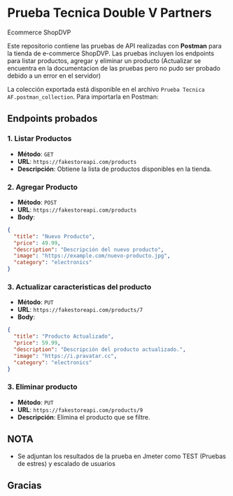 # Prueba Tecnica Double V Partners
Ecommerce ShopDVP

Este repositorio contiene las pruebas de API realizadas con **Postman** para la tienda de e-commerce ShopDVP. Las pruebas incluyen los endpoints para listar productos, agregar y eliminar un producto (Actualizar se encuentra en la documentacion de las pruebas pero no pudo ser probado debido a un error en el servidor)


La colección exportada está disponible en el archivo `Prueba Tecnica AF.postman_collection`. Para importarla en Postman:

## Endpoints probados

### 1. Listar Productos
- **Método**: `GET`
- **URL**: `https://fakestoreapi.com/products`
- **Descripción**: Obtiene la lista de productos disponibles en la tienda.

### 2. Agregar Producto
- **Método**: `POST`
- **URL**: `https://fakestoreapi.com/products`
- **Body**:
```json
{
  "title": "Nuevo Producto",
  "price": 49.99,
  "description": "Descripción del nuevo producto",
  "image": "https://example.com/nuevo-producto.jpg",
  "category": "electronics"
} 
```
### 3. Actualizar caracteristicas del producto
- **Método**: `PUT`
- **URL**: `https://fakestoreapi.com/products/7`
- **Body**:
```json
{
  "title": "Producto Actualizado",
  "price": 59.99,
  "description": "Descripción del producto actualizado.",
  "image": "https://i.pravatar.cc",
  "category": "electronics"
}
```
### 3. Eliminar producto
- **Método**: `PUT`
- **URL**: `https://fakestoreapi.com/products/9`
- **Descripción**: Elimina el producto que se filtre.

## NOTA
- Se adjuntan los resultados de la prueba en Jmeter como TEST (Pruebas de estres) y escalado de usuarios

## Gracias








